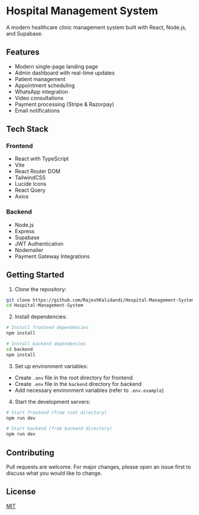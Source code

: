 # Hospital Management System

A modern healthcare clinic management system built with React, Node.js, and Supabase.

## Features

- Modern single-page landing page
- Admin dashboard with real-time updates
- Patient management
- Appointment scheduling
- WhatsApp integration
- Video consultations
- Payment processing (Stripe & Razorpay)
- Email notifications

## Tech Stack

### Frontend
- React with TypeScript
- Vite
- React Router DOM
- TailwindCSS
- Lucide Icons
- React Query
- Axios

### Backend
- Node.js
- Express
- Supabase
- JWT Authentication
- Nodemailer
- Payment Gateway Integrations

## Getting Started

1. Clone the repository:
```bash
git clone https://github.com/RajeshKalidandi/Hospital-Management-System.git
cd Hospital-Management-System
```

2. Install dependencies:
```bash
# Install frontend dependencies
npm install

# Install backend dependencies
cd backend
npm install
```

3. Set up environment variables:
- Create `.env` file in the root directory for frontend
- Create `.env` file in the `backend` directory for backend
- Add necessary environment variables (refer to `.env.example`)

4. Start the development servers:
```bash
# Start frontend (from root directory)
npm run dev

# Start backend (from backend directory)
npm run dev
```

## Contributing

Pull requests are welcome. For major changes, please open an issue first to discuss what you would like to change.

## License

[MIT](https://choosealicense.com/licenses/mit/) 